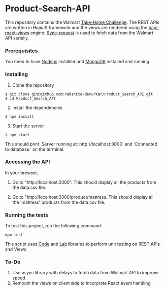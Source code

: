 # Product-Search-API

This repository contains the Walmart [Take-Home Challenge](https://gist.github.com/daniyalzade/8e32cd266aebd6d2ce35). 
The REST APIs are written in HapiJS framework and the views are rendered using the [hapi-react-views](https://github.com/jedireza/hapi-react-views) 
engine. [Sync-request](https://www.npmjs.com/package/sync-request) is used to fetch data from the Walmart API serially.

### Prerequisites

You need to have [Node.js](https://nodejs.org/en/) installed and [MongoDB](https://docs.mongodb.com/manual/installation/) installed and running.

### Installing
1) Clone the repository
```
$ git clone git@github.com:rakshita-devurkar/Product_Search_API.git
$ cd Product_Search_API
```
2) Install the dependencies
```
$ npm install
```
3) Start the server
```
$ npm start
```
This should print 'Server running at: http://localhost:3000' and 'Connected to database.' on the terminal.
### Accessing the API
In your browser,
1) Go to "http://localhost:3000". This should display all the products from the data.csv file.

2) Go to "http://localhost:3000/product/mattress. This should display all the 'mattress' products from the data.csv file.

### Running the tests
To test this project, run the following command:
```
npm test
```
This script uses [Code](https://github.com/hapijs/code) and [Lab](https://github.com/hapijs/lab) libraries to perform unit testing on REST APIs and Views.

### To-Do
1) Use async library with delays to fetch data from Walmart API to improve speed.
2) Remount the views on client side to incorprate React event handling

